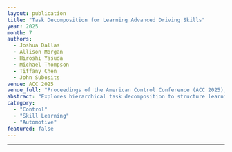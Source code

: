 ```yaml
---
layout: publication
title: "Task Decomposition for Learning Advanced Driving Skills"
year: 2025
month: 7
authors:
  - Joshua Dallas
  - Allison Morgan
  - Hiroshi Yasuda
  - Michael Thompson
  - Tiffany Chen
  - John Subosits
venue: ACC 2025
venue_full: "Proceedings of the American Control Conference (ACC 2025), pp. 4023–4030"
abstract: "Explores hierarchical task decomposition to structure learning of complex performance-driving behaviors and reports improvements in sample efficiency and transfer."
category:
  - "Control"
  - "Skill Learning"
  - "Automotive"
featured: false
---
```


---
